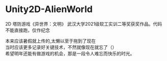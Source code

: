 # Unity2D-AlienWorld

2D 塔防游戏《异世界：文明》
武汉大学2021级软工实训二等奖获奖作品。代码不能直接跑，仅作纪念

本来应该暑假就上传的,太懒以至于拖到了现在  
当时应该更多记录好关键技术，不然就像现在就忘了（）  
希望明年还能有做游戏的机会，那是一段令人难忘而快乐的时光。
